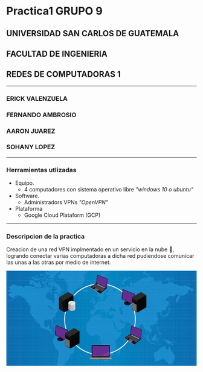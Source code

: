# Practica1 GRUPO 9

## UNIVERSIDAD SAN CARLOS DE GUATEMALA
## FACULTAD DE INGENIERIA 
## REDES DE COMPUTADORAS 1
---------------------------------------------------------------------------
### ERICK VALENZUELA
### FERNANDO AMBROSIO
### AARON JUAREZ 
### SOHANY LOPEZ
---------------------------------------------------------------------------
### Herramientas utlizadas 
- Equipo.
    - 4 computadores con sistema operativo libre *"windows 10 o ubuntu"*
- Software.
    - Administradors VPNs *"OpenVPN"*
- Plataforma
    - Google Cloud Plataform (GCP)
---------------------------------------------------------------------------
### Descripcion de la practica
Creacion de una red VPN implmentado en un servicio en la nube :rocket:, logrando conectar varias computadoras a dicha red pudiendose comunicar las unas a las otras por medio de internet.

   <p>
    <img src="./red.jpg" title="hover text">
   </p>